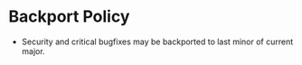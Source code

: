 # Backport Policy
- Security and critical bugfixes may be backported to last minor of current major.
